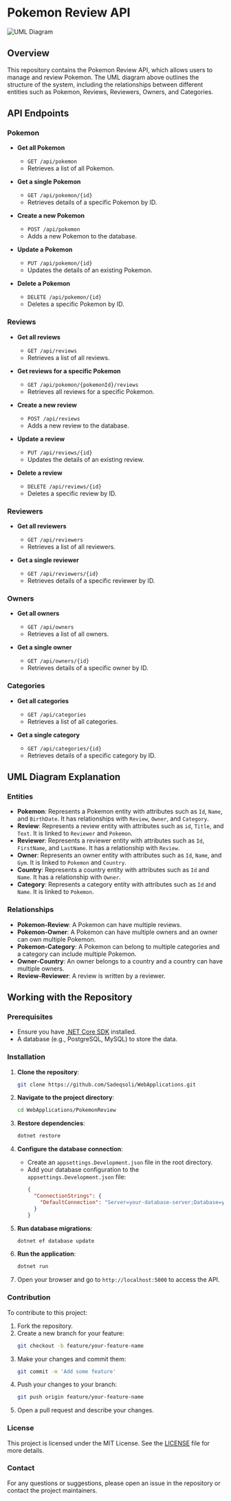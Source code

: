 # Pokemon Review API

![UML Diagram](https://github.com/Sadeqsoli/WebApplications/blob/main/PokemonReview/UMLDiagram.PNG)

## Overview

This repository contains the Pokemon Review API, which allows users to manage and review Pokemon. The UML diagram above outlines the structure of the system, including the relationships between different entities such as Pokemon, Reviews, Reviewers, Owners, and Categories.

## API Endpoints

### Pokemon

- **Get all Pokemon**
  - `GET /api/pokemon`
  - Retrieves a list of all Pokemon.

- **Get a single Pokemon**
  - `GET /api/pokemon/{id}`
  - Retrieves details of a specific Pokemon by ID.

- **Create a new Pokemon**
  - `POST /api/pokemon`
  - Adds a new Pokemon to the database.

- **Update a Pokemon**
  - `PUT /api/pokemon/{id}`
  - Updates the details of an existing Pokemon.

- **Delete a Pokemon**
  - `DELETE /api/pokemon/{id}`
  - Deletes a specific Pokemon by ID.

### Reviews

- **Get all reviews**
  - `GET /api/reviews`
  - Retrieves a list of all reviews.

- **Get reviews for a specific Pokemon**
  - `GET /api/pokemon/{pokemonId}/reviews`
  - Retrieves all reviews for a specific Pokemon.

- **Create a new review**
  - `POST /api/reviews`
  - Adds a new review to the database.

- **Update a review**
  - `PUT /api/reviews/{id}`
  - Updates the details of an existing review.

- **Delete a review**
  - `DELETE /api/reviews/{id}`
  - Deletes a specific review by ID.

### Reviewers

- **Get all reviewers**
  - `GET /api/reviewers`
  - Retrieves a list of all reviewers.

- **Get a single reviewer**
  - `GET /api/reviewers/{id}`
  - Retrieves details of a specific reviewer by ID.

### Owners

- **Get all owners**
  - `GET /api/owners`
  - Retrieves a list of all owners.

- **Get a single owner**
  - `GET /api/owners/{id}`
  - Retrieves details of a specific owner by ID.

### Categories

- **Get all categories**
  - `GET /api/categories`
  - Retrieves a list of all categories.

- **Get a single category**
  - `GET /api/categories/{id}`
  - Retrieves details of a specific category by ID.

## UML Diagram Explanation

### Entities

- **Pokemon**: Represents a Pokemon entity with attributes such as `Id`, `Name`, and `BirthDate`. It has relationships with `Review`, `Owner`, and `Category`.
- **Review**: Represents a review entity with attributes such as `id`, `Title`, and `Text`. It is linked to `Reviewer` and `Pokemon`.
- **Reviewer**: Represents a reviewer entity with attributes such as `Id`, `FirstName`, and `LastName`. It has a relationship with `Review`.
- **Owner**: Represents an owner entity with attributes such as `Id`, `Name`, and `Gym`. It is linked to `Pokemon` and `Country`.
- **Country**: Represents a country entity with attributes such as `Id` and `Name`. It has a relationship with `Owner`.
- **Category**: Represents a category entity with attributes such as `Id` and `Name`. It is linked to `Pokemon`.

### Relationships

- **Pokemon-Review**: A Pokemon can have multiple reviews.
- **Pokemon-Owner**: A Pokemon can have multiple owners and an owner can own multiple Pokemon.
- **Pokemon-Category**: A Pokemon can belong to multiple categories and a category can include multiple Pokemon.
- **Owner-Country**: An owner belongs to a country and a country can have multiple owners.
- **Review-Reviewer**: A review is written by a reviewer.

## Working with the Repository

### Prerequisites

- Ensure you have [.NET Core SDK](https://dotnet.microsoft.com/download) installed.
- A database (e.g., PostgreSQL, MySQL) to store the data.

### Installation

1. **Clone the repository**:
    ```bash
    git clone https://github.com/Sadeqsoli/WebApplications.git
    ```

2. **Navigate to the project directory**:
    ```bash
    cd WebApplications/PokemonReview
    ```

3. **Restore dependencies**:
    ```bash
    dotnet restore
    ```

4. **Configure the database connection**:
    - Create an `appsettings.Development.json` file in the root directory.
    - Add your database configuration to the `appsettings.Development.json` file:
      ```json
      {
        "ConnectionStrings": {
          "DefaultConnection": "Server=your-database-server;Database=your-database-name;User Id=your-username;Password=your-password;"
        }
      }
      ```

5. **Run database migrations**:
    ```bash
    dotnet ef database update
    ```

6. **Run the application**:
    ```bash
    dotnet run
    ```

7. Open your browser and go to `http://localhost:5000` to access the API.

### Contribution

To contribute to this project:

1. Fork the repository.
2. Create a new branch for your feature:
    ```bash
    git checkout -b feature/your-feature-name
    ```
3. Make your changes and commit them:
    ```bash
    git commit -m 'Add some feature'
    ```
4. Push your changes to your branch:
    ```bash
    git push origin feature/your-feature-name
    ```
5. Open a pull request and describe your changes.

### License

This project is licensed under the MIT License. See the [LICENSE](LICENSE) file for more details.

### Contact

For any questions or suggestions, please open an issue in the repository or contact the project maintainers.
